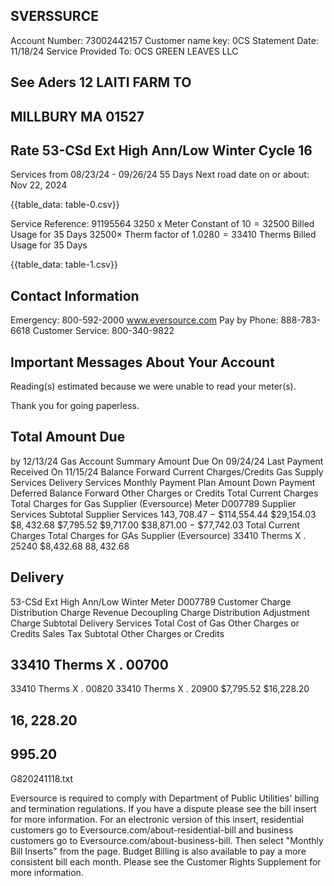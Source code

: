 ## SVERSSURCE

Account Number: 73002442157
Customer name key: 0CS
Statement Date: $11 / 18 / 24$
Service Provided To:
OCS GREEN LEAVES LLC

## See Aders 12 LAITI FARM TO

## MILLBURY MA 01527

## Rate 53-CSd Ext High Ann/Low Winter Cycle 16

Services from 08/23/24 - 09/26/24 55 Days
Next road date on or about: Nov 22, 2024

{{table_data: table-0.csv}}

Service Reference: 91195564
3250 x Meter Constant of $10=32500$ Billed Usage for 35 Days
$32500 \times$ Therm factor of $1.0280=33410$ Therms Billed Usage for 35 Days

{{table_data: table-1.csv}}

## Contact Information

Emergency: 800-592-2000
www.eversource.com
Pay by Phone: 888-783-6618
Customer Service: 800-340-9822

## Important Messages About Your Account

Reading(s) estimated because we were unable to read your meter(s).

Thank you for going paperless.

## Total Amount Due

by $12 / 13 / 24$
Gas Account Summary
Amount Due On 09/24/24
Last Payment Received On 11/15/24
Balance Forward
Current Charges/Credits
Gas Supply Services
Delivery Services
Monthly Payment Plan Amount
Down Payment
Deferred Balance Forward
Other Charges or Credits
Total Current Charges
Total Charges for Gas
Supplier (Eversource)
Meter D007789
Supplier Services
Subtotal Supplier Services
$143,708.47$
$-$ \$114,554.44
\$29,154.03
$\$ 8,432.68$
\$7,795.52
\$9,717.00
\$38,871.00
$-$ \$77,742.03
Total Current Charges
Total Charges for GAs
Supplier (Eversource)
33410 Therms X . 25240
\$8,432.68
$88,432.68$

## Delivery

53-CSd Ext High Ann/Low Winter
Meter D007789
Customer Charge
Distribution Charge
Revenue Decoupling Charge
Distribution Adjustment Charge
Subtotal Delivery Services
Total Cost of Gas
Other Charges or Credits
Sales Tax
Subtotal Other Charges or Credits

## $33410$ Therms X . 00700

33410 Therms X . 00820
33410 Therms X . 20900
\$7,795.52
\$16,228.20

## $16,228.20$

## $995.20$

G820241118.txt

Eversource is required to comply with Department of Public Utilities' billing and termination regulations. If you have a dispute please see the bill insert for more information.
For an electronic version of this insert, residential customers go to Eversource.com/about-residential-bill and business customers go to Eversource.com/about-business-bill. Then select "Monthly Bill Inserts" from the page. Budget Billing is also available to pay a more consistent bill each month. Please see the Customer Rights Supplement for more information.
